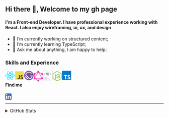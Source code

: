 ## Hi there 👋, Welcome to my gh page

#### I'm a Front-end Developer. I have professional experience working with React. I also enjoy wireframing, ui, ux, and design
<!-- I enjoy working with include ReactJS, Jamstack (JavaScript, APIs + Markup) and GraphQL -->

- 🔭 I’m currently working on structured content;
- 🌱 I’m currently learning TypeScript;
- 💬 Ask me about anything, I am happy to help;

### Skills and Experience

<a href="#"><img align="left" alt="Rafal M Cichon | React" width="30px" style="color:red;" src="https://raw.githubusercontent.com/rafalmcichon/rafalmcichon/main/.github/icons-color/react.svg" /></a>

<!-- <a href="#"><img align="left" alt="Rafal M Cichon | HTML" width="30px" src="https://raw.githubusercontent.com/rafalmcichon/rafalmcichon/main/.github/icons-color/html5.svg" /></a>

<a href="#"><img align="left" alt="Rafal M Cichon | CSS" width="30px" src="https://raw.githubusercontent.com/rafalmcichon/rafalmcichon/main/.github/icons-color/css3.svg" /></a> -->

<a href="#"><img align="left" alt="Rafal M Cichon | JavaScript" width="30px" src="https://raw.githubusercontent.com/rafalmcichon/rafalmcichon/main/.github/icons-color/javascript.svg" /></a>

<a href="#"><img align="left" alt="Rafal M Cichon | Gatsby" width="30px" src="https://raw.githubusercontent.com/rafalmcichon/rafalmcichon/main/.github/icons-color/gatsby.svg" /></a>

<a href="#"><img align="left" alt="Rafal M Cichon | GraphQl" width="30px" src="https://raw.githubusercontent.com/rafalmcichon/rafalmcichon/main/.github/icons-color/graphql.svg" /></a>

<a href="#"><img align="left" alt="Rafal M Cichon | styled-components" width="30px" src="https://raw.githubusercontent.com/rafalmcichon/rafalmcichon/main/.github/icons-color/styled-components.svg" /></a>

<!-- <a href="#"><img align="left" alt="Rafal M Cichon | Sass" width="30px" src="https://raw.githubusercontent.com/rafalmcichon/rafalmcichon/main/.github/icons-color/sass.svg" /></a> -->

<a href="#"><img align="left" alt="Rafal M Cichon | Node.js" width="30px" src="https://raw.githubusercontent.com/rafalmcichon/rafalmcichon/main/.github/icons-color/node-dot-js.svg" /></a>

<!-- <a href="#"><img align="left" alt="Rafal M Cichon | Nginx" width="30px" src="https://raw.githubusercontent.com/rafalmcichon/rafalmcichon/main/.github/icons-color/nginx.svg" /></a> -->

<!-- <a href="#"><img align="left" alt="Rafal M Cichon | Netlify" width="30px" src="https://raw.githubusercontent.com/rafalmcichon/rafalmcichon/main/.github/icons-color/netlify.svg" /></a> -->

<!-- <a href="#"><img align="left" alt="Rafal M Cichon | Git" width="30px" src="https://raw.githubusercontent.com/rafalmcichon/rafalmcichon/main/.github/icons-color/git.svg" /></a> -->

<!-- <a href="#"><img align="left" alt="Rafal M Cichon | DigitalOcean" width="30px" src="https://raw.githubusercontent.com/rafalmcichon/rafalmcichon/main/.github/icons-color/digitalocean.svg" /></a> -->

<a href="#"><img align="left" alt="Rafal M Cichon | TypeScript" width="30px" src="https://raw.githubusercontent.com/rafalmcichon/rafalmcichon/main/.github/icons-color/typescript.svg" /></a>

<!-- <a href="#"><img align="left" alt="Rafal M Cichon | Visual Studio Code" width="30px" src="https://raw.githubusercontent.com/rafalmcichon/rafalmcichon/main/.github/icons-color/visualstudiocode.svg" /></a> -->

<br>

<!-- #### Community

<a href="https://github.com/RafalMCichon">
  <img align="left" alt="Rafal M Cichon | GitHub" width="20px" src="https://raw.githubusercontent.com/rafalmcichon/rafalmcichon/main/.github/icons-color/github.svg" />
</a>

<a href="https://stackoverflow.com/users/14416171/rafalmcichon">
  <img align="left" alt="Rafal M Cichon | Stack Overflow" width="20px" src="https://raw.githubusercontent.com/rafalmcichon/rafalmcichon/main/.github/icons-color/stackoverflow.svg" />
</a>

<a href="https://codesandbox.io/u/rafalmcichon">
  <img align="left" alt="Rafal M Cichon | CodeSandbox" width="20px" src="https://raw.githubusercontent.com/rafalmcichon/rafalmcichon/main/.github/icons-color/codesandbox.svg" />
</a>

<a href="https://codepen.io/rafalmcichon">
  <img align="left" alt="Rafal M Cichon | CodePen" width="20px" src="https://raw.githubusercontent.com/rafalmcichon/rafalmcichon/main/.github/icons-color/codepen.svg" />
</a>

<br>
 -->

#### Find me

<a href="https://www.linkedin.com/in/rafalmcichon/">
  <img align="left" alt="Rafal M Cichon | LinkedIn" width="20px" src="https://raw.githubusercontent.com/rafalmcichon/rafalmcichon/main/.github/icons-color/linkedin.svg" />
</a>

<!-- <a href="https://twitter.com/rafalmcichon">
  <img align="left" alt="Rafal M Cichon | Twitter" width="20px" src="https://raw.githubusercontent.com/rafalmcichon/rafalmcichon/main/.github/icons-color/twitter.svg" />
</a> -->

<br>

<!-- #### Social media

<a href="https://www.reddit.com/user/rafalmcichon">
  <img align="left" alt="Rafal M Cichon | Reddit" width="20px" src="https://raw.githubusercontent.com/rafalmcichon/rafalmcichon/main/.github/icons-color/reddit.svg" />
</a>

<a href="https://www.instagram.com/rafalmcichon/">
  <img align="left" alt="Rafal M Cichon | Twitch" width="20px" src="https://raw.githubusercontent.com/rafalmcichon/rafalmcichon/main/.github/icons-color/instagram.svg" />
</a>

<a href="https://www.facebook.com/rafalmcichon/">
  <img align="left" alt="Rafal M Cichon | Facebook" width="20px" src="https://raw.githubusercontent.com/rafalmcichon/rafalmcichon/main/.github/icons-color/facebook.svg" />
</a>

<a href="https://youtube.com/channel/UC1YLYFXDUjvi65q9AWM_kPg">
  <img align="left" alt="Rafal M Cichon | YouTube" width="20px" src="https://raw.githubusercontent.com/rafalmcichon/rafalmcichon/main/.github/icons-color/youtube.svg" />
</a>

<a href="https://www.twitch.tv/rafalmcichon">
  <img align="left" alt="Rafal M Cichon | Twitch" width="20px" src="https://raw.githubusercontent.com/rafalmcichon/rafalmcichon/main/.github/icons-color/twitch.svg" />
</a>

<br> -->

<!-- #### Contact

<a href="mailto:rafalmcichon@gmail.com">
  <img align="left" alt="Rafal M Cichon | Gmail" width="20px" src="https://raw.githubusercontent.com/rafalmcichon/rafalmcichon/main/.github/icons-color/gmail.svg" />
</a> -->

<!-- <a href="rafalmcichon#4325">
  <img align="left" alt="Rafal M Cichon | Discord" width="20px" src="https://raw.githubusercontent.com/rafalmcichon/rafalmcichon/main/.github/icons-color/discord.svg" />
</a> -->

<!-- <a href="live.rafalmcichon">
  <img align="left" alt="Rafal M Cichon | Skype" width="20px" src="https://raw.githubusercontent.com/rafalmcichon/rafalmcichon/main/.github/icons-color/skype.svg" />
</a> -->

<!-- skype -->

<!-- <a href="mailto:rafalmcichon@gmail.com">
  <img align="left" alt="Rafal M Cichon | Google Hangouts" width="20px" src="https://raw.githubusercontent.com/rafalmcichon/rafalmcichon/main/.github/icons-color/googlehangouts.svg" />
</a>

<a href="mailto:rafalmcichon@gmail.com">
  <img align="left" alt="Rafal M Cichon | Google Meet" width="20px" src="https://raw.githubusercontent.com/rafalmcichon/rafalmcichon/main/.github/icons-color/googlehangoutsmeet.svg" />
</a>

 -->

<!-- # others-chat

<img align="left" alt="Rafal M Cichon | Bootstrap" width="30px" src="https://raw.githubusercontent.com/rafalmcichon/rafalmcichon/main/.github/icons-color/bootstrap.svg" /> -->

---

<details>
  <summary>GitHub Stats</summary>

![RafalMcichon github stats](https://github-readme-stats.vercel.app/api?username=rafalmcichon&count_private=true&show_icons=true&hide_border=true)

</details>

<!-- <details>
  <summary> Language Stats</summary>

![Top Langs](https://github-readme-stats.vercel.app/api/top-langs/?username=rafalmcichon&langs_count=8&hide_border=true)

</details> -->
<!--
**RafalMCichon/rafalmcichon** is a ✨ _special_ ✨ repository because its `README.md` (this file) appears on your GitHub profile.

Here are some ideas to get you started:

- 🔭 I’m currently working on structured content;
- 🌱 I’m currently learning TypeScript;
- 👯 I’m looking to collaborate on ...
- 🤔 I’m looking for help with ...
- 💬 Ask me about anything, I am happy to help;
- 📫 How to reach me: ...
- 😄 Pronouns: ...
- ⚡ Fun fact: ...
- 📝 Resume

TODO:
- add self updated READMY
- tech icons
- skills
- TODO check skype
- check hangouts
- github actions

https://simpleicons.org/
https://www.iconfinder.com/
https://seeklogo.com/
https://uxwing.com/
https://vecta.io/
https://www.brandeps.com/
colors:
```diff
- text in red
+ text in green
! text in orange
# text in gray
@@ text in purple (and bold)@@

inspiratins:

https://github.com/abhisheknaiidu

https://www.aboutmonica.com/blog/how-to-create-a-github-profile-readme

https://www.youtube.com/watch?v=ECuqb5Tv9qI&ab_channel=codeSTACKr

https://github.com/codeSTACKr
```

You can create a .github/icons-color/images directory in your repo and add all your assets there.
https://raw.githubusercontent.com/{github_user_name}/{repo_name}/{branch}/.github/icons-color/{aset_name}.{asset_extension}

stats:
https://github.com/anuraghazra/github-readme-stats
-->
